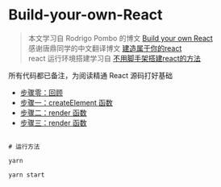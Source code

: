 # Build-your-own-React 

> 本文学习自 Rodrigo Pombo 的博文 [Build your own React](https://pomb.us/build-your-own-react/) <br />
> 感谢唐鼎同学的中文翻译博文 [建造属于你的react](https://www.tangdingblog.cn/blog/react/buildyourownreact-2020-09-22/) <br />
> react 运行环境搭建学习自 [不用脚手架搭建react的方法](https://www.php.cn/js-tutorial-466334.html)

所有代码都已备注，为阅读精通 React 源码打好基础

* [步骤零：回顾](./0_Review.js)
* [步骤一：createElement 函数](./1_createElement.js)
* [步骤二：render 函数](./2_render.js)
* [步骤三：render 函数](./3_concurrent-mode.js)

```text

# 运行方法

yarn

yarn start

```
